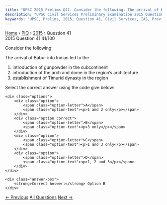 ```yaml
---
title: "UPSC 2015 Prelims Q41: Consider the following: The arrival of Babur into Indian led..."
description: "UPSC Civil Services Preliminary Examination 2015 Question 41 with options and answer"
keywords: "UPSC, Prelims, 2015, Question 41, Civil Services, IAS, Previous Year Questions"
---
```


<nav class="breadcrumb">
    <a href="../../">Home</a>
    <span>›</span>
    <a href="../">PIQ</a>
    <span>›</span>
    <a href="./">2015</a>
    <span>›</span>
    <span>Question 41</span>
</nav>

<div class="question-header">
    <div class="question-meta">
        <span class="year-badge">2015</span>
        <span class="question-number">Question 41</span>
        <span class="progress">41/100</span>
    </div>
    <div class="progress-bar">
        <div class="progress-fill" style="width: 41.0%"></div>
    </div>
</div>

<div class="question-content">
    <div class="question-text">
        <p>Consider the following:</p>
<p>The arrival of Babur into Indian led to the</p>
<ol>
<li>introduction of gunpowder in the subcontinent</li>
<li>introduction of the arch and dome in the region’s architecture</li>
<li>establishment of Timurid dynasty in the region</li>
</ol>
<p>Select the correct answer using the code give below:</p>
    </div>
    
    <div class="options">
        <div class="option">
            <span class="option-letter">A</span>
            <span class="option-text"><p>1 and 2 only</p></span>
        </div>
        <div class="option correct">
            <span class="option-letter">B</span>
            <span class="option-text"><p>3 only</p></span>
        </div>
        <div class="option">
            <span class="option-letter">C</span>
            <span class="option-text"><p>1 and 3 only</p></span>
        </div>
        <div class="option">
            <span class="option-letter">D</span>
            <span class="option-text"><p>1, 2 and 3</p></span>
        </div>
    </div>

    <div class="answer-box">
        <strong>Correct Answer:</strong> Option B
    </div>
</div>

<div class="question-nav">
    <a href="../q040-which-one-the-following-is-associated-with-the-iss/" class="nav-btn prev">← Previous</a>
    <a href="../" class="nav-btn center">All Questions</a>
    <a href="../q042-the-government-of-india-has-established-niti-aayog/" class="nav-btn next">Next →</a>
</div>
